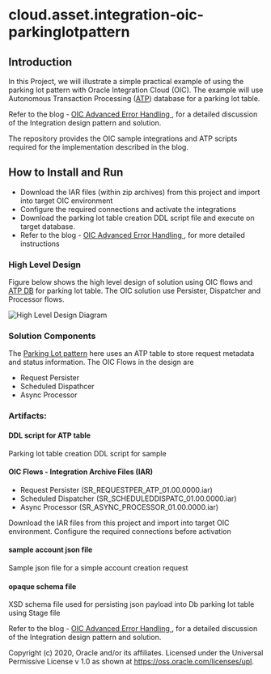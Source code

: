 # cloud.asset.integration-oic-parkinglotpattern

## Introduction
In this Project, we will illustrate a simple practical example of using the parking lot pattern with Oracle Integration Cloud (OIC). 
The example will use Autonomous Transaction Processing ([ATP]((https://docs.oracle.com/en/cloud/paas/atp-cloud/index.html))) database for a parking lot table.

Refer to the blog - [OIC Advanced Error Handling ](https://www.ateam-oracle.com/advanced-error-handling-oic), for a detailed discussion of the Integration design pattern and solution.

The repository provides the OIC sample integrations and ATP scripts required for the implementation described in the blog.

## How to Install and Run
* Download the IAR files (within zip archives) from this project and import into target OIC environment
* Configure the required connections and activate the integrations
* Download the parking lot table creation DDL script file and execute on target database.
* Refer to the blog - [OIC Advanced Error Handling ](https://www.ateam-oracle.com/advanced-error-handling-oic), for more detailed instructions

### High Level Design 
 Figure below shows the high level design of solution using OIC flows and [ATP DB](https://docs.oracle.com/en/cloud/paas/atp-cloud/index.html) for parking lot table. The OIC solution use Persister, Dispatcher and Processor flows.
 
 ![High Level Design Diagram](./images/OICextended_parkinglot_EH_v0.1.png)

 ### Solution Components
The [Parking Lot pattern](https://www.ateam-oracle.com/oic-error-handling-guide) here uses an ATP table to store request metadata and status information. The OIC Flows in the design are 
* Request Persister
* Scheduled Dispathcer
* Async Processor
 
### Artifacts:

#### DDL script for ATP table
Parking lot table creation DDL script for sample 

#### OIC Flows - Integration Archive Files (IAR)
* Request Persister (SR_REQUESTPER_ATP_01.00.0000.iar)
* Scheduled Dispatcher (SR_SCHEDULEDDISPATC_01.00.0000.iar)
* Async Processor (SR_ASYNC_PROCESSOR_01.00.0000.iar)
	
Download the IAR files from this project and import into target OIC environment. Configure the required connections before activation

#### sample account json file
Sample json file for a simple account creation request

#### opaque schema file
XSD schema file used for persisting json payload into Db parking lot table using Stage file
 
Refer to the blog - [OIC Advanced Error Handling ](https://www.ateam-oracle.com/advanced-error-handling-oic), for a detailed discussion of the Integration design pattern and solution.

Copyright (c) 2020, Oracle and/or its affiliates.
Licensed under the Universal Permissive License v 1.0 as shown at https://oss.oracle.com/licenses/upl.


